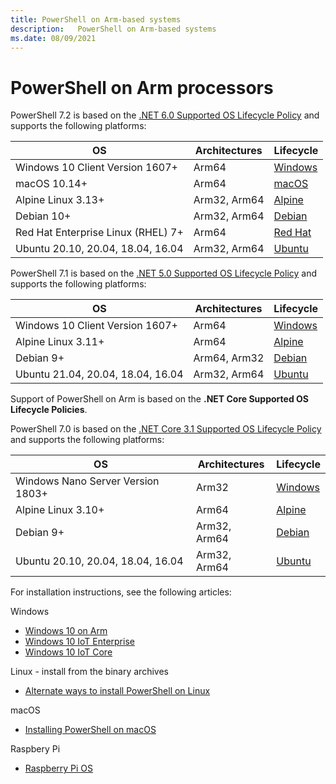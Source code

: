 ```yaml
---
title: PowerShell on Arm-based systems
description:   PowerShell on Arm-based systems
ms.date: 08/09/2021
---
```


# PowerShell  on Arm processors

PowerShell 7.2 is based on the [.NET 6.0 Supported OS Lifecycle Policy](https://github.com/dotnet/core/blob/main/release-notes/6.0/supported-os.md) and supports the following platforms:

|                 OS                 | Architectures |          Lifecycle           |
| ---------------------------------- | ------------- | ---------------------------- |
| Windows 10 Client Version 1607+    | Arm64         | [Windows][Windows-lifecycle] |
| macOS 10.14+                       | Arm64         | [macOS][macOS-lifecycle]     |
| Alpine Linux 3.13+                 | Arm32, Arm64  | [Alpine][Alpine-lifecycle]   |
| Debian 10+                         | Arm32, Arm64  | [Debian][Debian-lifecycle]   |
| Red Hat Enterprise Linux (RHEL) 7+ | Arm64         | [Red Hat][RHEL-lifecycle]    |
| Ubuntu 20.10, 20.04, 18.04, 16.04  | Arm32, Arm64  | [Ubuntu][Ubuntu-lifecycle]   |

PowerShell 7.1 is based on the [.NET 5.0 Supported OS Lifecycle Policy](https://github.com/dotnet/core/blob/master/release-notes/5.0/5.0-supported-os.md) and supports the following platforms:

|                OS                 | Architectures |          Lifecycle           |
| --------------------------------- | ------------- | ---------------------------- |
| Windows 10 Client Version 1607+   | Arm64         | [Windows][Windows-lifecycle] |
| Alpine Linux 3.11+                | Arm64         | [Alpine][Alpine-lifecycle]   |
| Debian 9+                         | Arm64, Arm32  | [Debian][Debian-lifecycle]   |
| Ubuntu 21.04, 20.04, 18.04, 16.04 | Arm32, Arm64  | [Ubuntu][Ubuntu-lifecycle]   |

Support of PowerShell on Arm is based on the **.NET Core Supported OS Lifecycle Policies**.

PowerShell 7.0 is based on the [.NET Core 3.1 Supported OS Lifecycle Policy](https://github.com/dotnet/core/blob/master/release-notes/3.1/3.1-supported-os.md) and supports the following platforms:

|                OS                 | Architectures |          Lifecycle           |
| --------------------------------- | ------------- | ---------------------------- |
| Windows Nano Server Version 1803+ | Arm32         | [Windows][Windows-lifecycle] |
| Alpine Linux 3.10+                | Arm64         | [Alpine][Alpine-lifecycle]   |
| Debian 9+                         | Arm32, Arm64  | [Debian][Debian-lifecycle]   |
| Ubuntu 20.10, 20.04, 18.04, 16.04 | Arm32, Arm64  | [Ubuntu][Ubuntu-lifecycle]   |

For installation instructions, see the following articles:

Windows

- [Windows 10 on Arm](installing-powershell-on-windows.md#installing-the-zip-package)
- [Windows 10 IoT Enterprise](installing-powershell-on-windows.md#deploying-on-windows-10-iot-enterprise)
- [Windows 10 IoT Core](installing-powershell-on-windows.md#deploying-on-windows-10-iot-core)

Linux - install from the binary archives

- [Alternate ways to install PowerShell on Linux](install-other-linux.md#binary-archives)

macOS

- [Installing PowerShell on macOS](installing-powershell-on-macos.md)

Raspbery Pi

- [Raspberry Pi OS](install-raspbian.md)

[Windows-lifecycle]: https://support.microsoft.com/help/13853/windows-lifecycle-fact-sheet
[Alpine-lifecycle]: https://alpinelinux.org/releases/
[Debian-lifecycle]: https://wiki.debian.org/DebianReleases
[Ubuntu-lifecycle]: https://wiki.ubuntu.com/Releases
[macOS-lifecycle]: https://support.apple.com/macos
[RHEL-lifecycle]: https://access.redhat.com/support/policy/updates/errata/
